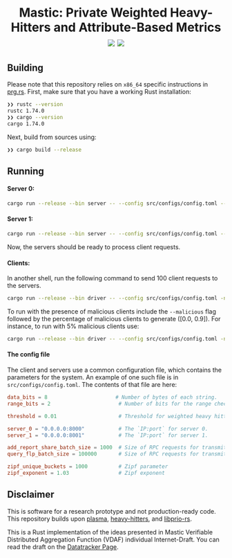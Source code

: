 <h1 align="center">Mastic: Private Weighted Heavy-Hitters and Attribute-Based Metrics
  <a href="https://github.com/TrustworthyComputing/mastic/actions/workflows/ci-build.yml"><img src="https://github.com/TrustworthyComputing/mastic/workflows/ci-build/badge.svg"></a>
  <a href="https://github.com/TrustworthyComputing/mastic/blob/main/LICENSE"><img src="https://img.shields.io/badge/license-MIT-blue.svg"></a>
</h1>

## Building

Please note that this repository relies on `x86_64` specific instructions in [prg.rs](src/prg.rs).
First, make sure that you have a working Rust installation:
```bash
❯❯ rustc --version
rustc 1.74.0
❯❯ cargo --version
cargo 1.74.0
```

Next, build from sources using:
```bash
❯❯ cargo build --release
```

## Running

#### Server 0:
```bash
cargo run --release --bin server -- --config src/configs/config.toml --server_id 0
```

#### Server 1:
```bash
cargo run --release --bin server -- --config src/configs/config.toml --server_id 1
```
Now, the servers should be ready to process client requests.

#### Clients:
In another shell, run the following command to send 100 client requests to the servers.
```bash
cargo run --release --bin driver -- --config src/configs/config.toml -n 100
```

To run with the presence of malicious clients include the `--malicious` flag followed by the
percentage of malicious clients to generate ([0.0, 0.9]). For instance, to run with 5% malicious
clients use:
```bash
cargo run --release --bin driver -- --config src/configs/config.toml -n 100 --malicious 0.05
```


#### The config file
The client and servers use a common configuration file, which contains the parameters for the
system. An example of one such file is in `src/configs/config.toml`. The contents of that file are here:

```toml
data_bits = 8                      # Number of bytes of each string.
range_bits = 2                      # Number of bits for the range check.

threshold = 0.01                    # Threshold for weighted heavy hitters.

server_0 = "0.0.0.0:8000"           # The `IP:port` for server 0.
server_1 = "0.0.0.0:8001"           # The `IP:port` for server 1.

add_report_share_batch_size = 1000  # Size of RPC requests for transmitting keys.
query_flp_batch_size = 100000       # Size of RPC requests for transmitting FLPs.

zipf_unique_buckets = 1000          # Zipf parameter
zipf_exponent = 1.03                # Zipf exponent
```

## Disclaimer

This is software for a research prototype and not production-ready code. This repository builds upon
[plasma](https://github.com/TrustworthyComputing/plasma),
[heavy-hitters](https://github.com/henrycg/heavyhitters), and
[libprio-rs](https://github.com/divviup/libprio-rs/tree/main).

This is a Rust implementation of the ideas presented in Mastic Verifiable
Distributed Aggregation Function (VDAF) individual Internet-Draft. You can read
the draft on the [Datatracker Page](https://datatracker.ietf.org/doc/draft-mouris-cfrg-mastic/).
